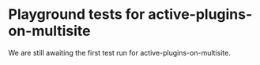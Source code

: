 # Playground tests for active-plugins-on-multisite
We are still awaiting the first test run for active-plugins-on-multisite.
